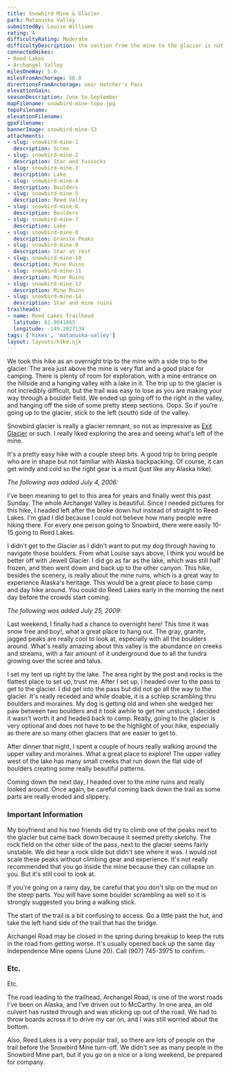 ```yaml
---
title: Snowbird Mine & Glacier
park: Matanuska Valley
submittedBy: Louise Williams
rating: 4
difficultyRating: Moderate
difficultyDescription: the section from the mine to the glacier is not too steep but the trail is easy to lose and there may be some scrambling involved.
connectedHikes:
- Reed Lakes
- Archangel Valley
milesOneWay: 5.0
milesFromAnchorage: 56.0
directionsFromAnchorage: near Hatcher's Pass
elevationGain: 
seasonDescription: June to September
mapFilename: snowbird-mine-topo.jpg
topoFilename: 
elevationFilename: 
gpxFilename: 
bannerImage: snowbird-mine-13
attachments:
- slug: snowbird-mine-1
  description: Scree
- slug: snowbird-mine-2
  description: Star and tussocks
- slug: snowbird-mine-3
  description: Lake
- slug: snowbird-mine-4
  description: Boulders
- slug: snowbird-mine-5
  description: Reed Valley
- slug: snowbird-mine-6
  description: Boulders
- slug: snowbird-mine-7
  description: Lake
- slug: snowbird-mine-8
  description: Granite Peaks
- slug: snowbird-mine-9
  description: Star at rest
- slug: snowbird-mine-10
  description: Mine Ruins
- slug: snowbird-mine-11
  description: Mine Ruins
- slug: snowbird-mine-12
  description: Mine Ruins
- slug: snowbird-mine-14
  description: Star and mine ruins
trailheads:
- name: Reed Lakes Trailhead
  latitude: 61.8041865
  longitude: -149.2027134
tags: ['hikes', 'matanuska-valley']
layout: layouts/hike.njk
---
```

We took this hike as an overnight trip to the mine with a side trip to the glacier. The area just above the mine is very flat and a good place for camping. There is plenty of room for exploration, with a mine entrance on the hillside and a hanging valley with a lake in it.
The trip up to the glacier is not incredibly difficult, but the trail was easy to lose as you are making your way through a boulder field. We ended up going off to the right in the valley, and hanging off the side of some pretty steep sections. Oops. So if you're going up to the glacier, stick to the left (south) side of the valley.

Snowbird glacier is really a glacier remnant, so not as impressive as [Exit Glacier](/hikes/exit-glacier-and-harding-icefield/ "Exit Glacier & Harding Icefield") or such. I really liked exploring the area and seeing what's left of the mine.

It's a pretty easy hike with a couple steep bits. A good trip to bring people who are in shape but not familiar with Alaska backpacking. Of course, it can get windy and cold so the right gear is a must (just like any Alaska hike).

*The following was added July 4, 2006:*

I've been meaning to get to this area for years and finally went this past Sunday. The whole Archangel Valley is beautiful. Since I needed pictures for this hike, I headed left after the broke down hut instead of straight to Reed Lakes. I'm glad I did because I could not believe how many people were hiking there. For every one person going to Snowbird, there were easily 10-15 going to Reed Lakes.

I didn't get to the Glacier as I didn't want to put my dog through having to navigate those boulders. From what Louise says above, I think you would be better off with Jewell Glacier. I did go as far as the lake, which was still half frozen, and then went down and back up to the other canyon. This hike, besides the scenery, is really about the mine ruins, which is a great way to experience Alaska's heritage. This would be a great place to base camp and day hike around. You could do Reed Lakes early in the morning the next day before the crowds start coming.

*The following was added July 25, 2009:*

Last weekend, I finally had a chance to overnight here! This time it was snow free and boy!, what a great place to hang out. The gray, granite, jagged peaks are really cool to look at, especially with all the boulders around. What's really amazing about this valley is the abundance on creeks and streams, with a fair amount of it underground due to all the tundra growing over the scree and talus.

I set my tent up right by the lake. The area right by the post and rocks is the flattest place to set up, trust me. After I set up, I headed over to the pass to get to the glacier. I did get into the pass but did not go all the way to the glacier. It's really receded and while doable, it is a schlep scrambling thru boulders and moraines. My dog is getting old and when she wedged her paw between two boulders and it took awhile to get her unstuck, I decided it wasn't worth it and headed back to camp. Really, going to the glacier is very optional and does not have to be the highlight of your hike, especially as there are so many other glaciers that are easier to get to.

After dinner that night, I spent a couple of hours really walking around the upper valley and moraines. What a great place to explore! The upper valley west of the lake has many small creeks that run down the flat side of boulders creating some really beautiful patterns. 

Coming down the next day, I headed over to the mine ruins and really looked around. Once again, be careful coming back down the trail as some parts are really eroded and slippery.

### Important Information

My boyfriend and his two friends did try to climb one of the peaks next to the glacier but came back down because it seemed pretty sketchy. The rock field on the other side of the pass, next to the glacier seems fairly unstable. We did hear a rock slide but didn't see where it was. I would not scale these peaks without climbing gear and experience.
It's not really recommended that you go inside the mine because they can collapse on you. But it's still cool to look at.

If you're going on a rainy day, be careful that you don't slip on the mud on the steep parts. You will have some boulder scrambling as well so it is strongly suggested you bring a walking stick.

The start of the trail is a bit confusing to access. Go a little past the hut, and take the left hand side of the trail that has the bridge.

Archangel Road may be closed in the spring during breakup to keep the ruts in the road from getting worse. It's usually opened back up the same day Independence Mine opens (June 20). Call (907) 745-3975 to confirm.

### Etc.

Etc.

The road leading to the trailhead, Archangel Road, is one of the worst roads I've been on Alaska, and I've driven out to McCarthy. In one area, an old culvert has rusted through and was sticking up out of the road. We had to throw boards across it to drive my car on, and I was still worried about the bottom.

Also, Reed Lakes is a very popular trail, so there are lots of people on the trail before the Snowbird Mine turn-off. We didn't see as many people in the Snowbird Mine part, but if you go on a nice or a long weekend, be prepared for company.